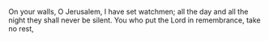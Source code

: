 On your walls, O Jerusalem, I have set watchmen; all the day and all the night they shall never be silent. You who put the Lord in remembrance, take no rest,
